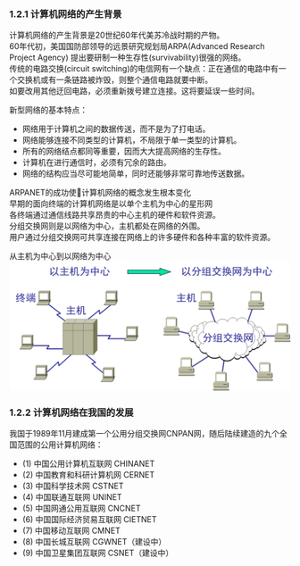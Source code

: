 ### 1.2.1 计算机网络的产生背景 

计算机网络的产生背景是20世纪60年代美苏冷战时期的产物。  
60年代初，美国国防部领导的远景研究规划局ARPA(Advanced Research Project Agency) 提出要研制一种生存性(survivability)很强的网络。  
传统的电路交换(circuit switching)的电信网有一个缺点：正在通信的电路中有一个交换机或有一条链路被炸毁，则整个通信电路就要中断。  
如要改用其他迂回电路，必须重新拨号建立连接。这将要延误一些时间。

新型网络的基本特点：
* 网络用于计算机之间的数据传送，而不是为了打电话。  
* 网络能够连接不同类型的计算机，不局限于单一类型的计算机。  
* 所有的网络结点都同等重要，因而大大提高网络的生存性。  
* 计算机在进行通信时，必须有冗余的路由。  
* 网络的结构应当尽可能地简单，同时还能够非常可靠地传送数据。

ARPANET的成功使计算机网络的概念发生根本变化   
早期的面向终端的计算机网络是以单个主机为中心的星形网  
各终端通过通信线路共享昂贵的中心主机的硬件和软件资源。   
分组交换网则是以网络为中心，主机都处在网络的外围。  
用户通过分组交换网可共享连接在网络上的许多硬件和各种丰富的软件资源。

从主机为中心到以网络为中心  
![](assets/图片44.png)

### 1.2.2 计算机网络在我国的发展
我国于1989年11月建成第一个公用分组交换网CNPAN网，随后陆续建造的九个全国范围的公用计算机网络： 
* (1) 中国公用计算机互联网 CHINANET
* (2) 中国教育和科研计算机网 CERNET
* (3) 中国科学技术网 CSTNET
* (4) 中国联通互联网 UNINET
* (5) 中国网通公用互联网 CNCNET
* (6) 中国国际经济贸易互联网 CIETNET
* (7) 中国移动互联网 CMNET
* (8) 中国长城互联网 CGWNET（建设中）
* (9) 中国卫星集团互联网 CSNET（建设中） 
